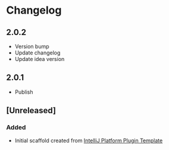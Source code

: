 <!-- Keep a Changelog guide -> https://keepachangelog.com -->

# Changelog

## 2.0.2
- Version bump
- Update changelog 
- Update idea version 

## 2.0.1
- Publish

## [Unreleased]
### Added
- Initial scaffold created from [IntelliJ Platform Plugin Template](https://github.com/JetBrains/intellij-platform-plugin-template)